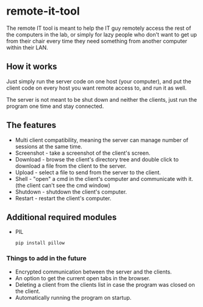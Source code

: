 # remote-it-tool
The remote IT tool is meant to help the IT guy remotely access the rest of the computers in the lab, or simply for lazy people who don't want to get up from their chair every time they need something from another computer within their LAN.

## How it works
Just simply run the server code on one host (your computer), and put the client code on every host you want remote access to, and run it as well.

The server is not meant to be shut down and neither the clients, just run the program one time and stay connected.

## The features
  * Multi client compatibility, meaning the server can manage number of sessions at the same time.
  * Screenshot - take a screenshot of the client's screen.
  * Download - browse the client's directory tree and double click to download a file from the client to the server.
  * Upload - select a file to send from the server to the client.
  * Shell - "open" a cmd in the client's computer and communicate with it. (the client can't see the cmd window)
  * Shutdown - shutdown the client's computer.
  * Restart - restart the client's computer.
  
## Additional required modules
* PIL
  
  ```pip install pillow```

### Things to add in the future
  * Encrypted communication between the server and the clients.
  * An option to get the current open tabs in the browser.
  * Deleting a client from the clients list in case the program was closed on the client.
  * Automatically running the program on startup.
   
